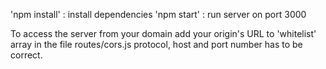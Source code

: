 'npm install' : install dependencies
'npm start' : run server on port 3000

To access the server from your domain add your origin's URL to 'whitelist' array in the file routes/cors.js
protocol, host and port number has to be correct.